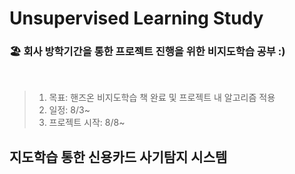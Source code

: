 # Unsupervised Learning Study
### 🏖 회사 방학기간을 통한 프로젝트 진행을 위한 비지도학습 공부 :)

<br>

>1. 목표: 핸즈온 비지도학습 책 완료 및 프로젝트 내 알고리즘 적용
>2. 일정: 8/3~
>3. 프로젝트 시작: 8/8~


## 지도학습 통한 신용카드 사기탐지 시스템



